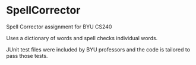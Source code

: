 # SpellCorrector
Spell Corrector assignment for BYU CS240

Uses a dictionary of words and spell checks individual words.

JUnit test files were included by BYU professors and the code is tailored to pass those tests.

